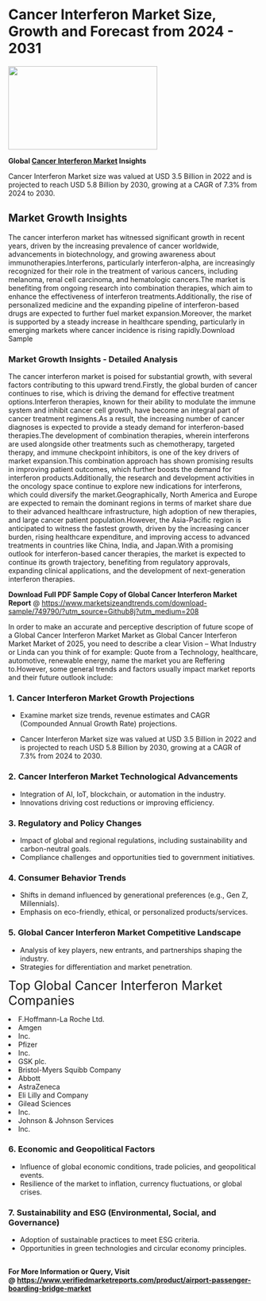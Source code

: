 <H1>Cancer Interferon Market Size, Growth and Forecast from 2024 - 2031</H1><img class="aligncenter size-medium wp-image-584254" src="https://thirdeyenews.in/wp-content/uploads/2024/09/Global-Market-Research-300x168.jpeg" alt="" width="300" height="168" /><p><strong>Global&nbsp;<a href="https://www.marketsizeandtrends.com/download-sample/749790/?utm_source=Github8j?utm_medium=208">Cancer Interferon Market</a> Insights</strong></p><p>Cancer Interferon Market size was valued at USD 3.5 Billion in 2022 and is projected to reach USD 5.8 Billion by 2030, growing at a CAGR of 7.3% from 2024 to 2030.</p><p><h2>Market Growth Insights</h2> The cancer interferon market has witnessed significant growth in recent years, driven by the increasing prevalence of cancer worldwide, advancements in biotechnology, and growing awareness about immunotherapies.Interferons, particularly interferon-alpha, are increasingly recognized for their role in the treatment of various cancers, including melanoma, renal cell carcinoma, and hematologic cancers.The market is benefiting from ongoing research into combination therapies, which aim to enhance the effectiveness of interferon treatments.Additionally, the rise of personalized medicine and the expanding pipeline of interferon-based drugs are expected to further fuel market expansion.Moreover, the market is supported by a steady increase in healthcare spending, particularly in emerging markets where cancer incidence is rising rapidly.Download Sample <h3>Market Growth Insights - Detailed Analysis</h3> The cancer interferon market is poised for substantial growth, with several factors contributing to this upward trend.Firstly, the global burden of cancer continues to rise, which is driving the demand for effective treatment options.Interferon therapies, known for their ability to modulate the immune system and inhibit cancer cell growth, have become an integral part of cancer treatment regimens.As a result, the increasing number of cancer diagnoses is expected to provide a steady demand for interferon-based therapies.The development of combination therapies, wherein interferons are used alongside other treatments such as chemotherapy, targeted therapy, and immune checkpoint inhibitors, is one of the key drivers of market expansion.This combination approach has shown promising results in improving patient outcomes, which further boosts the demand for interferon products.Additionally, the research and development activities in the oncology space continue to explore new indications for interferons, which could diversify the market.Geographically, North America and Europe are expected to remain the dominant regions in terms of market share due to their advanced healthcare infrastructure, high adoption of new therapies, and large cancer patient population.However, the Asia-Pacific region is anticipated to witness the fastest growth, driven by the increasing cancer burden, rising healthcare expenditure, and improving access to advanced treatments in countries like China, India, and Japan.With a promising outlook for interferon-based cancer therapies, the market is expected to continue its growth trajectory, benefiting from regulatory approvals, expanding clinical applications, and the development of next-generation interferon therapies.</p><p><span class=""><strong>Download Full PDF Sample Copy of Global Cancer Interferon Market Report</strong> @ <a href="https://www.marketsizeandtrends.com/download-sample/749790/?utm_source=Github8j?utm_medium=208" target="_blank">https://www.marketsizeandtrends.com/download-sample/749790/?utm_source=Github8j?utm_medium=208</a></span></p><p>In order to make an accurate and perceptive description of future scope of a Global&nbsp;Cancer Interferon Market Market as Global&nbsp;Cancer Interferon Market Market of 2025, you need to describe a clear Vision &ndash; What Industry or Linda can you think of for example: Quote from a Technology, healthcare, automotive, renewable energy, name the market you are Reffering to.However, some general trends and factors usually impact market reports and their future outlook include:</p><h3>1.&nbsp;<strong>Cancer Interferon Market Growth Projections</strong></h3><ul><li>Examine market size trends, revenue estimates and CAGR (Compounded Annual Growth Rate) projections.</li><li><p>Cancer Interferon Market size was valued at USD 3.5 Billion in 2022 and is projected to reach USD 5.8 Billion by 2030, growing at a CAGR of 7.3% from 2024 to 2030.</p></li></ul><h3>2.&nbsp;<strong>Cancer Interferon Market Technological Advancements</strong></h3><ul><li>Integration of AI, IoT, blockchain, or automation in the industry.</li><li>Innovations driving cost reductions or improving efficiency.</li></ul><h3>3.&nbsp;<strong>Regulatory and Policy Changes</strong></h3><ul><li>Impact of global and regional regulations, including sustainability and carbon-neutral goals.</li><li>Compliance challenges and opportunities tied to government initiatives.</li></ul><h3>4.&nbsp;<strong>Consumer Behavior Trends</strong></h3><ul><li>Shifts in demand influenced by generational preferences (e.g., Gen Z, Millennials).</li><li>Emphasis on eco-friendly, ethical, or personalized products/services.</li></ul><h3>5.&nbsp;<strong>Global Cancer Interferon Market Competitive Landscape</strong></h3><ul><li>Analysis of key players, new entrants, and partnerships shaping the industry.</li><li>Strategies for differentiation and market penetration.</li></ul><p data-pm-slice="1 1 []"><span style="color: inherit; font-family: inherit; font-size: 25px;">Top Global Cancer Interferon Market Companies</span></p><div class="" data-test-id=""><p><li>F.Hoffmann-La Roche Ltd.</li><li> Amgen</li><li> Inc.</li><li> Pfizer</li><li> Inc.</li><li> GSK plc.</li><li> Bristol-Myers Squibb Company</li><li> Abbott</li><li> AstraZeneca</li><li> Eli Lilly and Company</li><li> Gilead Sciences</li><li> Inc.</li><li> Johnson & Johnson Services</li><li> Inc.</li></p></div><h3>6.&nbsp;<strong>Economic and Geopolitical Factors</strong></h3><ul><li>Influence of global economic conditions, trade policies, and geopolitical events.</li><li>Resilience of the market to inflation, currency fluctuations, or global crises.</li></ul><h3>7.&nbsp;<strong>Sustainability and ESG (Environmental, Social, and Governance)</strong></h3><ul><li>Adoption of sustainable practices to meet ESG criteria.</li><li>Opportunities in green technologies and circular economy principles.</li></ul><h2><strong style="font-size: 14px;">For More Information or Query, Visit @&nbsp;</strong><a style="background-color: #ffffff; font-size: 14px;" href="https://www.marketsizeandtrends.com/report/cancer-interferon-market/" target="_blank">https://www.verifiedmarketreports.com/product/airport-passenger-boarding-bridge-market</a></h2>